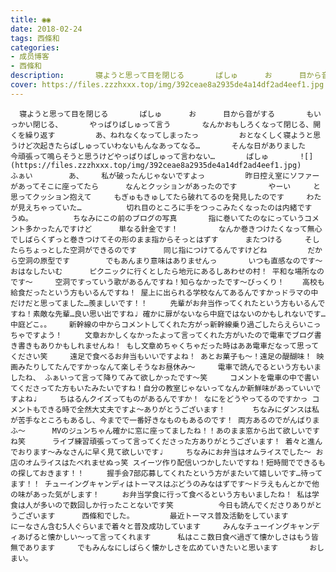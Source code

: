 ```yaml
---
title: ◉◉
date: 2018-02-24
tags: 西條和
categories: 
- 成员博客
- 西條和
description:       寝ようと思って目を閉じる       ぱしゅ      お      目から音がする       もいっかい閉じる、      やっぱりぱしゅって言う       なんかおもしろくなって閉じる、開くを繰り返す         あ、ねれなく...
cover: https://files.zzzhxxx.top/img/392ceae8a2935de4a14df2ad4eef1.jpg 
---
```


      寝ようと思って目を閉じる       ぱしゅ      お      目から音がする       もいっかい閉じる、      やっぱりぱしゅって言う       なんかおもしろくなって閉じる、開くを繰り返す         あ、ねれなくなってしまったっ         おとなくしく寝ようと思うけど次起きたらぱしゅっていわないもんなあってなる…       そんな日がありました       今頑張って鳴らそうと思うけどやっぱりぱしゅって言わない…       ぱしゅ       ![](https://files.zzzhxxx.top/img/392ceae8a2935de4a14df2ad4eef1.jpg)     ふぁい        あ、    私が破ったんじゃないですよっ         昨日控え室にソファーがあってそこに座ってたら      なんとクッションがあったのです       やーい     と思ってクッション抱えて     もぎゅもきゅしてたら破れてるのを発見したのです     わたが見えちゃっていた…          切れ目のところに手をつっこみたくなったのは内緒です      うぬ。         ちなみにこの前のブログの写真       指に巻いてたのなにっていうコメント多かったんですけど      単なる針金です！         なんか巻きつけたくなって無心でしばらくずっと巻きつけてその形のまま指からそっとはずす      またつける     そしたらちょっとした空洞ができるのです      同じ指につけてるんですけどね         だから空洞の原型です        でもあんまり意味はありませんっ       いつも直感なのです〜             おはなしたいむ      ピクニックに行くとしたら地元にあるしあわせの村！ 平和な場所なのです〜     空洞ですっていう歌があるんですね！知らなかったです〜びっくり！    高校も給食だったという方もいるんですね！ 屋上に出られる学校なんてあるんですかっドラマの中だけだと思ってました…羨ましいです！！     先輩がお弁当作ってくれたという方もいるんですね！素敵な先輩…良い思い出ですね♩ 確かに扉がないなら中庭ではないのかもしれないです…中庭どこ。。    新幹線の中からコメントしてくれた方がっ新幹線乗り過ごしたらえらいこっちゃですよう！     文章おかしくなかったよって言ってくれた方がいたので電車でブログ書き書きもありかもしれませんね！ もし文章めちゃくちゃだった時はああ電車だなって思ってください笑     遠足で食べるお弁当もいいですよね！ あとお菓子も〜！遠足の醍醐味！ 映画みたりしてたんですかっなんて楽しそうなお昼休み〜     電車で読んでるという方もいましたね、 ふぁいって言って降りてみて欲しかったです〜笑     コメントを電車の中で書いてくださってた方もいたみたいですね！自分の教室じゃないってなんか新鮮味があっていいですよね♩     ちはるんクイズってものがあるんですか！ なにをどうやってるのですかっ コメントもできる時で全然大丈夫ですよ〜ありがとうございます！      ちなみにダンスは私が苦手なところもあるし、今までで一番好きなものもあるのです！ 両方あるのでがんばりまふ〜      MVのジュンちゃん確かに窓に座ってましたね！！あのまま窓から出て欲しいですね笑      ライブ練習頑張ってって言ってくださった方ありがとうございます！ 着々と進んでおります〜みなさんに早く見て欲しいです♩     ちなみにお弁当はオムライスでした〜 お店のオムライスはたべれませぬっ笑 スイーツ作り配信いつかしたいですね！短時間でできるもの探しておきます！！     握手会7部応募してくれたという方がまたいて嬉しいです…待ってます！！ チューイングキャンディはトーマスはぶどうのみなはずです〜ドラえもんとかで他の味があった気がします！     お弁当学食に行って食べるという方もいましたね！ 私は学食は人が多いので数回しか行ったことないです笑          今日も読んでくださりありがとうございます      西條和でした。        最近トーマス普及活動をしています       にーなさん含む5人ぐらいまで着々と普及成功しています     みんなチューイングキャンディあげると懐かしい〜って言ってくれます      私はここ数日食べ過ぎて懐かしさはもう皆無であります     でもみんなにしばらく懐かしさを広めていきたいと思います       おしまい。


